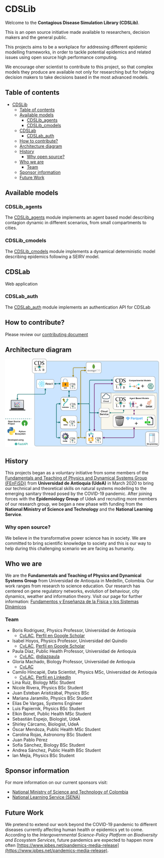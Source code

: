 # CDSLib

Welcome to the **Contagious Disease Simulation Library (CDSLib)**.

This is an open source initiative made available to researchers, decision
makers and the general public.

This projects aims to be a workplace for addressing different epidemic
modelling frameworks, in order to tackle potential epidemics and related issues
using open source high performance computing.

We encourage oher scientist to contribute to this project, so that complex
models they produce are available not only for researching but for helping
decision makers to take decisions based in the most advanced models.

## Table of contents

- [CDSLib](#cdslib)
  - [Table of contents](#table-of-contents)
  - [Available models](#available-models)
    - [CDSLib_agents](#cdslib_agents)
    - [CDSLib_cmodels](#cdslib_cmodels)
  - [CDSLab](#cdslab)
    - [CDSLab_auth](#cdslab_auth)
  - [How to contribute?](#how-to-contribute)
  - [Architecture diagram](#architecture-diagram)
  - [History](#history)
    - [Why open source?](#why-open-source)
  - [Who we are](#who-we-are)
    - [Team](#team)
  - [Sponsor information](#sponsor-information)
  - [Future Work](#future-work)

## Available models

### CDSLib_agents

The [CDSLib_agents](https://github.com/fenfisdi/cdslib_agents) module
implements an agent based model describing contagion dynamic in different
scenarios, from small compartments to cities.

### CDSLib_cmodels

The [CDSLib_cmodels](https://github.com/fenfisdi/cdslib_cmodels) module
implements a dynamical deterministic model describing epidemics following
a SEIRV model.

## CDSLab

Web application

### CDSLab_auth

The [CDSLab_auth](https://github.com/fenfisdi/cdslab_auth) module
implements an authentication API for CDSLab

## How to contribute?

Please review our [contributing document](./contributing.md)

## Architecture diagram

![arch-diagram](./images/ArchitecturalDiagram-CDSLab-CDSLib.png "Architectural diagram for CDSLab + CDSLib")

## History

This projects began as a voluntary initiative from some members of the
[Fundamentals and Teaching of Physics and Dynamical Systems Group (FEnFiSDi)](https://fenfisdi.weebly.com)
from **Universidad de Antioquia (UdeA)** in March 2020 to bring our technical and
theoretical skills on natural systems modelling to the emerging sanitary thread
posed by the COVID-19 pandemic. After joining forces with the
**Epidemiology Group** of UdeA and recruiting more members of our research
group, we began a new phase with funding from the
**National Ministry of Science and Technology** and the
**National Learning Service**.

### Why open source?

We believe in the transformative power science has in society.
We are committed to bring scientific knowledge to society and this is our
way to help during this challenging scenario we are facing as humanity.

## Who we are

We are the **Fundamentals and Teaching of Physics and Dynamical Systems Group**
from Universidad de Antioquia in Medellin, Colombia. Our work ranges from
research to science education. Our research has centered on gene regulatory
networks, evolution of behaviour, city dynamics, weather and information theory.
Visit our page for further information:
[Fundamentos y Enseñanza de la Física y los Sistemas Dinámicos](https://fenfisdi.weebly.com)

### Team

- Boris Rodriguez, Physics Professor, Universidad de Antioquia
  - [CvLAC](http://scienti.colciencias.gov.co:8081/cvlac/visualizador/generarCurriculoCv.do?cod_rh=0000057681), [Perfil en Google Scholar](https://scholar.google.com/citations?user=swUKsPkAAAAJ&hl=es)
- Isabel Hoyos, Physics Professor, Universidad del Quindío
  - [CvLAC](https://scienti.minciencias.gov.co/cvlac/visualizador/generarCurriculoCv.do?cod_rh=0000236594), [Perfil en Google Scholar](https://scholar.google.com/citations?user=YzeNe7EAAAAJ&hl=es)
- Paula Díaz, Public Health Professor, Universidad de Antioquia
  - [CvLAC](https://scienti.minciencias.gov.co/cvlac/visualizador/generarCurriculoCv.do?cod_rh=0000168785), [@diazpaula](https://twitter.com/diazpaula)
- Gloria Machado, Biology Professor, Universidad de Antioquia
  - [CvLAC](https://scienti.minciencias.gov.co/cvlac/visualizador/generarCurriculoCv.do?cod_rh=0000028061)
- Camilo Hincapié, Data Scientist, Physics MSc, Universidad de Antioquia
  - [CvLAC](https://scienti.minciencias.gov.co/cvlac/visualizador/generarCurriculoCv.do?cod_rh=0001494583), [Perfil en LinkedIn](https://www.linkedin.com/in/camilo-hincapie-gutierrez/)
- Lina Ruiz, Biology MSc Student
- Nicole Rivera, Physics BSc Student
- Juan Esteban Aristizábal, Physics BSc
- Mariana  Jaramillo, Physics BSc Student
- Elías De Vargas, Systems Engineer
- Luis Papiernik, Physics BSc Student
- Elkin Bonet, Public Health MSc Student
- Sebastián Espejo, Biologist, UdeA
- Shirley Cárcamo, Biologist, UdeA
- Óscar Mendoza, Public Health MSc Student
- Carolina Rojas, Astronomy BSc Student
- Juan Pablo Pérez
- Sofía Sánchez, Biology BSc Student
- Andrea Sánchez, Public Health BSc Student
- Ian Mejía, Physics BSc Student

## Sponsor information

For more information on our current sponsors visit:

- [National Ministry of Science and Technology of Colombia](https://minciencias.gov.co/)
- [National Learning Service (SENA)](https://www.sena.edu.co)

## Future Work

We pretend to extend our work beyond the COVID-19 pandemic to different
diseases currently affecting human health or epidemics yet to come.
According to the
*Intergovernmental Science-Policy Platform on Biodiversity and Ecosystem Services*,
future pandemics are expected to happen more often
[https://www.ipbes.net/pandemics-media-release](https://www.ipbes.net/pandemics-media-release).
